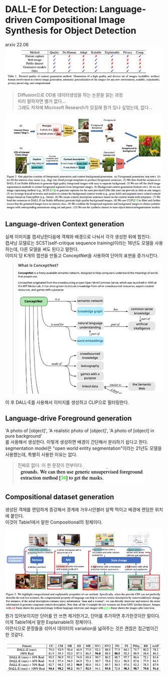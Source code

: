 DALL-E for Detection: Language-driven Compositional Image Synthesis for Object Detection
===
arxiv 22.06       
![img.png](img.png)
> Diffusion으로 OD용 데이터생성을 하는 논문을 읽는 과정  
> 미리 말하자면 별거 없다...  
> 그래도 저자에 Microsoft Research가 있길래 뭔가 있나 싶었는데, 없다...

![img_1.png](img_1.png)  
## Language-driven Context generation
실제 이미지를 캡셔닝한다음에 객체와 배경으로 나눠서 각각 생성한 뒤에 합친다.  
캡셔닝 모델로는 SCST(self-critique sequence training)이라는 16년도 모델을 사용하는데, 다른 모델을 써도 된다고 말한다.  
이미지 당 K개의 캡션을 만들고 ConceptNet을 사용하여 단어의 표현을 증가시킨다.
> ![img_2.png](img_2.png)  

이 후 DALL-E를 사용해서 이미지를 생성하고 CLIP으로 필터링한다.  

## Language-drive Foreground generation
'A photo of [object]', 'A realistic photo of [object]', 'A photo of [object] in pure background'  
를 사용해서 생성한다. 이렇게 생성하면 배경이 간단해서 분리하기 쉽다고 한다.  
segmentation model은 "open world entity segmentation"이라는 21년도 모델을 사용했는데, 특별히 사용한 이유는 없다.  
> 진짜로 없다. 이 한 문장이 전부이다.  
> ![img_3.png](img_3.png)

## Compositional dataset generation  
생성된 객체를 랜덤하게 증강해서 경계에 가우시안블러 살짝 먹이고 배경에 랜덤한 위치에 붙인다.  
이것이 Table1에서 말한 Compositional의 정체이다.

![img_4.png](img_4.png)  
뭔가 있어보이지만 단어를 안 쓰면 제거한거고, 단어를 추가하면 추가한것이란 말이다.  
이게 Table1에서 말한 Explainable의 정체이다.  
이런식으로 문장들을 섞어서 데이터의 variation을 넓혀주는 것은 괜찮은 접근법이긴 한 것같다.

![img_5.png](img_5.png)  
